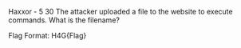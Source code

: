 Haxxor - 5
30
The attacker uploaded a file to the website to execute commands. What is the filename?

Flag Format: H4G{Flag}

